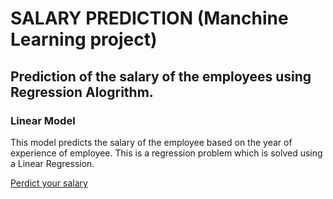 
# SALARY PREDICTION (Manchine Learning project)
## Prediction of the salary of the employees using Regression Alogrithm.
### Linear Model
This model predicts the salary of the employee based on the year of experience of employee. This is a regression problem which is solved using a Linear Regression.

[Perdict your salary](https://salarypredictionofemployee.herokuapp.com/)
